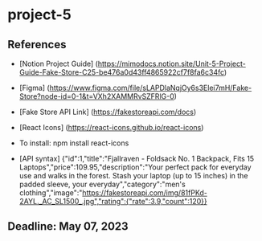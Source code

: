 # project-5
 
## References
- [Notion Project Guide] (https://mimodocs.notion.site/Unit-5-Project-Guide-Fake-Store-C25-be476a0d43ff4865922cf7f8fa6c34fc)

- [Figma] (https://www.figma.com/file/sLAPDlaNqjOy6s3Elei7mH/Fake-Store?node-id=0-1&t=VXh2XAMMRvSZFRlG-0)

- [Fake Store API Link] (https://fakestoreapi.com/docs)

- [React Icons] (https://react-icons.github.io/react-icons)
- To install: npm install react-icons

- [API syntax]
    {"id":1,"title":"Fjallraven - Foldsack No. 1 Backpack, Fits 15 Laptops","price":109.95,"description":"Your perfect pack for everyday use and walks in the forest. Stash your laptop (up to 15 inches) in the padded sleeve, your everyday","category":"men's clothing","image":"https://fakestoreapi.com/img/81fPKd-2AYL._AC_SL1500_.jpg","rating":{"rate":3.9,"count":120}}

## Deadline: May 07, 2023